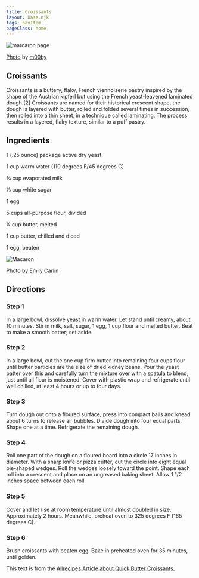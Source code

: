 ```yaml
---
title: Croissants
layout: base.njk
tags: navItem
pageClass: home
---
```

<main>
  <body>
  <section class="recipeherobanner">
   <div class="recipeimg">
    <img src="/images/Croissant1.jpg" alt="marcaron page">
     <p class="credit"><a href="https://www.flickr.com/photos/m00by/13330779593/in/photolist-miZJkt-6GmiDv-4sVDot-2jkn46x-7tYKLw-2iBttoF-2g6Pp8P-2iBtuST-6S3ZrY-mxA4w-7sAVpT-HC1Q1-6UVhja-Zq91qz-zJMuL4-2zcCe9-4FaQBV-AFEQHp-j1FSLU-zJD7Hd-2ijMiCU-6khUpV-9d6Ftx-ta9YJU-3cDQbs-8uMRoW-6EHbM4-3bx12a-hwfAnr-LLiGyv-RsCYGU-23L3Exf-k3ANSR-3pESS1-aYRSvD-brcgva-mJtMn2-KhAhfG-7VtQrg-2inyTky-dCGyGT-LepW5x-77aAt8-25byFDn-KhAh2A-hfhn42-KhAh7A-2kGXZ4K-daMN18-b274Tg">Photo</a> by <a href="https://www.flickr.com/photos/m00by/">m00by</a></p>
    </div>
    <div class="recipeheretext">
    <h1> Croissants</h1>
    <p>Croissants is a buttery, flaky, French viennoiserie pastry inspired by the shape of the Austrian kipferl but using the French yeast-leavened laminated dough.[2] Croissants are named for their historical crescent shape, the dough is layered with butter, rolled and folded several times in succession, then rolled into a thin sheet, in a technique called laminating. The process results in a layered, flaky texture, similar to a puff pastry.</p>
    </div>
  </section>
<!-- steps-->
<section class="step">
    <div class="stepdescription">
      <h2>Ingredients</h2>
      <p>1 (.25 ounce) package active dry yeast</p>
      <p>1 cup warm water (110 degrees F/45 degrees C)</p>
      <p>¾ cup evaporated milk </p>
      <p>⅓ cup white sugar</p>
      <p>1 egg</p>
      <p>5 cups all-purpose flour, divided</p>
      <p>¼ cup butter, melted</p>
      <p>1 cup butter, chilled and diced</p>
      <p>1 egg, beaten</p>
    </div>
    <div class="recipeimg">
      <img src="/images/Croissant2.jpg" alt="Macaron">
        <p class="credit"><a href="https://www.flickr.com/photos/cuttingboard/4812577182/in/photolist-8kgHwE-8kgHzh-8kgHyw-8vZog5-5auTDr-axwaG-HC7FB-axwaF-8kgHw9-HC7H6-8kdvE2-bzowYp-8V6CtV-8W8Xvb-8We5dD-6N2pN-4tGkDP-D75x-6jKTrq-axwaE-7VqdTU-RXsJwh-7iyYFJ-uMTQ1P-2gEep12-2gjPsWA-22Qoj3d-Eg75Gr-9gkZwG-77soXa-9zoKqb-4dUKrp-2mJA6QA-JYfoBH-8zTJfq-2n3oBuP-2n24aqa-ef1cEn-FPcxm-FPcwA-dHnmvf-dEPTVE-6sC5jo-2krpwmN-8g6GM4-dEJvmk-dEJjTV-8SCzbe-dEJvpc-5tYNM8">Photo</a> by <a href="https://www.flickr.com/photos/cuttingboard/">Emily Carlin</a></p>
    </div>
    
  </section>
   <section class="directions">
      <h2>Directions</h2>
      <div class="steplayout">
      <h3 class="w30">Step 1</h3>
      <p class="w50">In a large bowl, dissolve yeast in warm water. Let stand until creamy, about 10 minutes. Stir in milk, salt, sugar, 1 egg, 1 cup flour and melted butter. Beat to make a smooth batter; set aside.</p>
      </div>
      <div class="steplayout">
       <h3 class="w30" >Step 2</h3>
       <p class="w50">In a large bowl, cut the one cup firm butter into remaining four cups flour until butter particles are the size of dried kidney beans. Pour the yeast batter over this and carefully turn the mixture over with a spatula to blend, just until all flour is moistened. Cover with plastic wrap and refrigerate until well chilled, at least 4 hours or up to four days.</p>
      </div>
      <div class="steplayout">
       <h3 class="w30">Step 3</h3>
       <p class="w50">Turn dough out onto a floured surface; press into compact balls and knead about 6 turns to release air bubbles. Divide dough into four equal parts. Shape one at a time. Refrigerate the remaining dough.</p>
      </div>
      <div class="steplayout">
         <h3 class="w30">Step 4</h3>
         <p class="w50">Roll one part of the dough on a floured board into a circle 17 inches in diameter. With a sharp knife or pizza cutter, cut the circle into eight equal pie-shaped wedges. Roll the wedges loosely toward the point. Shape each roll into a crescent and place on an ungreased baking sheet. Allow 1 1/2 inches space between each roll.</p>
        </div>
      <div class="steplayout">
          <h3 class="w30">Step 5</h3>
          <p class="w70">Cover and let rise at room temperature until almost doubled in size. Approximately 2 hours. Meanwhile, preheat oven to 325 degrees F (165 degrees C).</p>
      </div>
      <div class="steplayout">
       <h3 class="w30">Step 6</h3>
       <p class="w70">Brush croissants with beaten egg. Bake in preheated oven for 35 minutes, until golden.</p>
       </div>
    <div class="credit">This text is from the <a href="https://www.allrecipes.com/recipe/24017/quick-butter-croissants/">Allrecipes Article about Quick Butter Croissants.</a></div>
    </section>
  
  </body>
</main>